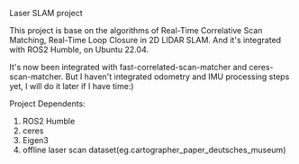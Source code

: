 Laser SLAM project

This project is base on the algorithms of Real-Time Correlative Scan Matching, Real-Time Loop Closure in 2D LIDAR SLAM.
And it's integrated with ROS2 Humble, on Ubuntu 22.04.

It's now been integrated with fast-correlated-scan-matcher and ceres-scan-matcher. 
But I haven't integrated odometry and IMU processing steps yet, I will do it later if I have time:)

Project Dependents:
1) ROS2 Humble
2) ceres
3) Eigen3
4) offline laser scan dataset(eg.cartographer_paper_deutsches_museum)





